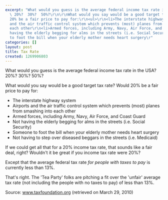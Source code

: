 ```yaml
---
excerpt: "What would you guess is the average federal income tax rate in the USA?
  \ 20%?  30%?  50%?\r\n\r\nWhat would you say would be a good target tax rate?  Would
  20% be a fair price to pay for:\r\n<ul>\r\n<li>The interstate highway system\r\n<li>Airports
  and the air traffic control system which prevents (most) planes from smashing into
  each other\r\n<li>Armed forces, including Army, Navy, Air Force, and Coast Guard\r\n<li>Not
  having the elderly begging for alms in the streets (i.e. Social Security)\r\n<li>Someone
  to foot the bill when your elderly mother needs heart surgery\r"
categories: []
layout: post
title: Tax Rate
created: 1269906803
---
```

What would you guess is the average federal income tax rate in the USA?  20%?  30%?  50%?

What would you say would be a good target tax rate?  Would 20% be a fair price to pay for:
<ul>
<li>The interstate highway system
<li>Airports and the air traffic control system which prevents (most) planes from smashing into each other
<li>Armed forces, including Army, Navy, Air Force, and Coast Guard
<li>Not having the elderly begging for alms in the streets (i.e. Social Security)
<li>Someone to foot the bill when your elderly mother needs heart surgery
<li>Not having to step over diseased beggars in the streets (i.e. Medicaid)
</ul>

If we could get all that for a 20% income tax rate, that sounds like a fair deal, right?  Wouldn't it be great if you income tax rate were 20%?

Except that the average federal tax rate <em>for people with taxes to pay</em> is currently less than 13%.

That's right.  The 'Tea Party' folks are pitching a fit over the 'unfair' average tax rate (not including the people with no taxes to pay) of less than 13%.

Source: www.taxfoundation.org (retrieved on March 29, 2010)
